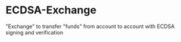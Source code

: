 # ECDSA-Exchange
"Exchange" to transfer "funds" from account to account with ECDSA signing and verification
